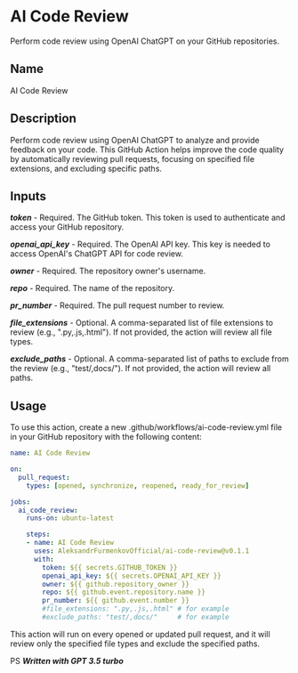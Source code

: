 # AI Code Review

Perform code review using OpenAI ChatGPT on your GitHub repositories.

## Name

AI Code Review

## Description

Perform code review using OpenAI ChatGPT to analyze and provide feedback on your code. This GitHub Action helps improve the code quality by automatically reviewing pull requests, focusing on specified file extensions, and excluding specific paths.

## Inputs

***token*** - Required. The GitHub token. This token is used to authenticate and access your GitHub repository.

***openai_api_key*** - Required. The OpenAI API key. This key is needed to access OpenAI's ChatGPT API for code review.

***owner*** - Required. The repository owner's username.

***repo*** - Required. The name of the repository.

***pr_number*** - Required. The pull request number to review.

***file_extensions*** - Optional. A comma-separated list of file extensions to review (e.g., ".py,.js,.html"). If not provided, the action will review all file types.

***exclude_paths*** - Optional. A comma-separated list of paths to exclude from the review (e.g., "test/,docs/"). If not provided, the action will review all paths.

## Usage

To use this action, create a new .github/workflows/ai-code-review.yml file in your GitHub repository with the following content:

```yaml
name: AI Code Review

on:
  pull_request:
    types: [opened, synchronize, reopened, ready_for_review]

jobs:
  ai_code_review:
    runs-on: ubuntu-latest

    steps:
    - name: AI Code Review
      uses: AleksandrFurmenkovOfficial/ai-code-review@v0.1.1
      with:
        token: ${{ secrets.GITHUB_TOKEN }}
        openai_api_key: ${{ secrets.OPENAI_API_KEY }}
        owner: ${{ github.repository_owner }}
        repo: ${{ github.event.repository.name }}
        pr_number: ${{ github.event.number }}
        #file_extensions: ".py,.js,.html" # for example
        #exclude_paths: "test/,docs/"     # for example
```

This action will run on every opened or updated pull request, and it will review only the specified file types and exclude the specified paths.

PS ***Written with GPT 3.5 turbo***
